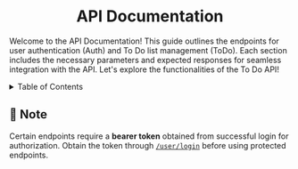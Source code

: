 <h1 align="center">API Documentation</h1>

Welcome to the API Documentation! This guide outlines the endpoints for user authentication (Auth) and To Do list management (ToDo). Each section includes the necessary parameters and expected responses for seamless integration with the API. Let's explore the functionalities of the To Do API!

<details>
  <summary>Table of Contents</summary>
  <ol>
    <li>
        <a href="https://github.com/gbagush/ToDoListAPI/tree/main/docs/AuthDocs.md">Auth</a>
        <ul>
            <li><a href="https://github.com/gbagush/ToDoListAPI/tree/main/docs/AuthDocs.md#register">Register</a></li>
            <li><a href="https://github.com/gbagush/ToDoListAPI/tree/main/docs/AuthDocs.md#login">Login</a></li>
            <li><a href="https://github.com/gbagush/ToDoListAPI/tree/main/docs/AuthDocs.md#edit">Edit</a></li>
            <li><a href="https://github.com/gbagush/ToDoListAPI/tree/main/docs/AuthDocs.md#delete">Delete</a></li>
            <li><a href="https://github.com/gbagush/ToDoListAPI/tree/main/docs/AuthDocs.md#view">View</a></li>
        </ul>
    </li>
        <li>
        <a href="https://github.com/gbagush/ToDoListAPI/tree/main/docs/ToDoDocs.md">To Do</a>
        <ul>
            <li><a href="https://github.com/gbagush/ToDoListAPI/tree/main/docs/ToDoDocs.md#create">Create</a></li>
            <li><a href="https://github.com/gbagush/ToDoListAPI/tree/main/docs/ToDoDocs.md#view">View</a></li>
            <li><a href="https://github.com/gbagush/ToDoListAPI/tree/main/docs/ToDoDocs.md#edit">Edit</a></li>
            <li><a href="https://github.com/gbagush/ToDoListAPI/tree/main/docs/ToDoDocs.md#delete">Delete</a></li>
        </ul>
    </li>
  </ol>
</details>

## 📝 Note
Certain endpoints require a <b>bearer token</b> obtained from successful login for authorization. Obtain the token through [`/user/login`](https://github.com/gbagush/ToDoListAPI/tree/main/docs/AuthDocs.md#login) before using protected endpoints.
